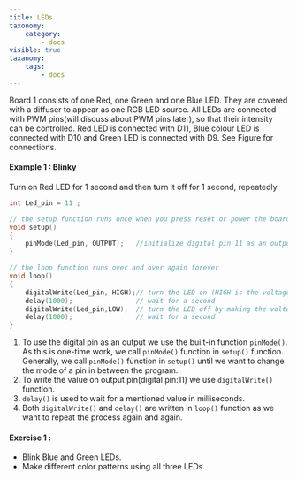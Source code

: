 ```yaml
---
title: LEDs
taxonomy:
    category:
        - docs
visible: true
taxanomy:
    tags:
        - docs
---
```


Board 1 consists of one Red, one Green and one Blue LED. They are covered with a diffuser to appear as one RGB LED source. All LEDs are connected with PWM pins(will discuss about PWM pins later),  so that their intensity can be controlled. Red LED is connected with D11, Blue colour LED is connected with D10 and Green LED is connected with D9. See Figure for connections.

#### Example 1 : Blinky
Turn on Red LED for 1 second and then turn it off for 1 second, repeatedly.  
```c
int Led_pin = 11 ;  

// the setup function runs once when you press reset or power the board
void setup() 
{
    pinMode(Led_pin, OUTPUT);   //initialize digital pin 11 as an output
}

// the loop function runs over and over again forever
void loop()
{
    digitalWrite(Led_pin, HIGH);// turn the LED on (HIGH is the voltage level)
    delay(1000);                // wait for a second
    digitalWrite(Led_pin,LOW);  // turn the LED off by making the voltage LOW
    delay(1000);                // wait for a second
}
```
1. To use the digital pin as an output we use the built-in function ```pinMode()```. As this is one-time work, we call ```pinMode()``` function in ```setup()``` function. Generally, we call ```pinMode()``` function in ```setup()``` until we want to change the mode of a pin in between the program.
2. To write the value on output pin(digital pin:11) we use ```digitalWrite()``` function.
3. ```delay()``` is used to wait for a mentioned value in milliseconds.
4. Both ```digitalWrite()``` and ```delay()``` are written in ```loop()``` function as we want to repeat the process again and again.

#### Exercise 1 :
+ Blink Blue and Green LEDs.
+ Make different color patterns using all three LEDs. 